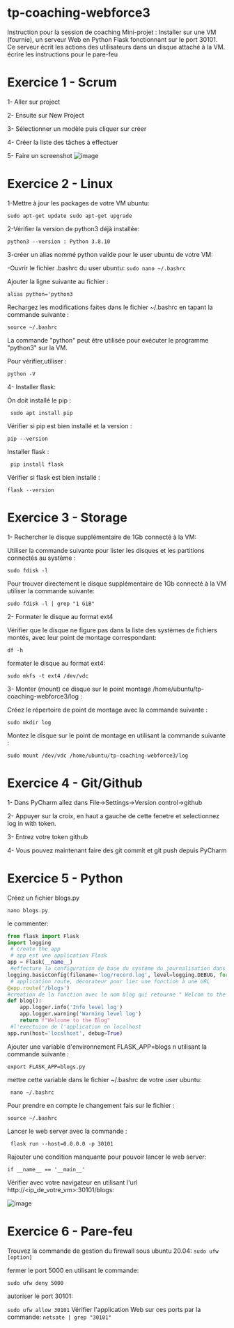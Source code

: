# tp-coaching-webforce3
Instruction pour la session de coaching
Mini-projet : Installer sur une VM (fournie), un serveur Web en Python Flask fonctionnant sur le port 30101. Ce serveur écrit les actions des utilisateurs dans un disque attaché à la VM. écrire les instructions pour le pare-feu
# Exercice 1 - Scrum
1- Aller sur project

2- Ensuite sur New Project

3- Sélectionner un modèle puis cliquer sur créer

4- Créer la liste des tâches à effectuer

5- Faire un screenshot
![image](https://user-images.githubusercontent.com/122799110/221375751-668a22c8-63ab-45d6-a0cb-36580aaf6208.png)

# Exercice 2 - Linux

1-Mettre à jour les packages de votre VM ubuntu:

``
sudo apt-get update
sudo apt-get upgrade
``

2-Vérifier la version de python3 déjà installée:

`python3 --version : Python 3.8.10 `

3-créer un alias nommé python valide pour le user ubuntu de votre VM:

  -Ouvrir le fichier .bashrc du user ubuntu:
  `sudo nano ~/.bashrc`
  
  Ajouter la ligne suivante au fichier :

   `alias python='python3`

Rechargez les modifications faites dans le fichier ~/.bashrc en tapant la commande suivante :

   `source ~/.bashrc`
   
La commande "python" peut être utilisée pour exécuter le programme "python3" sur la VM.

Pour vérifier,utiliser :

   `python -V`
   
4- Installer flask:

On doit installé le pip :

 ` sudo apt install pip`
 
Vérifier si pip est bien installé et la version :

  `pip --version` 
  
Installer flask :

  ` pip install flask`
  
Vérifier si flask est bien installé :

   `flask --version`
   
# Exercice 3 - Storage

1- Rechercher le disque supplémentaire de 1Gb connecté à la VM:

Utiliser la commande suivante pour lister les disques et les partitions connectés au système :

`sudo fdisk -l`
   
Pour trouver directement le disque supplémentaire de 1Gb connecté à la VM utiliser la commande suivante:

   `sudo fdisk -l | grep "1 GiB"`
   
2- Formater le disque au format ext4

Vérifier que le disque ne figure pas dans la liste des systèmes de fichiers montés, avec leur point de montage correspondant:

   `df -h`
   
 formater le disque au format ext4:

  `sudo mkfs -t ext4 /dev/vdc`
  
3- Monter (mount) ce disque sur le point montage /home/ubuntu/tp-coaching-webforce3/log :

Créez le répertoire de point de montage avec la commande suivante :

  `sudo mkdir log`
  
Montez le disque sur le point de montage en utilisant la commande suivante :

  `sudo mount /dev/vdc /home/ubuntu/tp-coaching-webforce3/log`
  
# Exercice 4 - Git/Github

1- Dans PyCharm allez dans File->Settings->Version control->github

2- Appuyer sur la croix, en haut a gauche de cette fenetre et selectionnez log in with token.

3- Entrez votre token github

4- Vous pouvez maintenant faire des git commit et git push depuis PyCharm

# Exercice 5 - Python

Créez un fichier blogs.py

 `nano blogs.py`
 
le commenter:

```python
from flask import Flask
import logging
 # create the app
 # app est une application Flask
app = Flask(__name__)
 #effecture la configuration de base du système du journalisation dans la fiche "log/record.log" 
logging.basicConfig(filename='log/record.log', level=logging.DEBUG, format=f'%(asctime)s %(levelname)s %(name)s %(threadName)s : %(message)s')
 # application route, décorateur pour lier une fonction à une URL
@app.route('/blogs')
#creation de la fonction avec le nom blog qui retourne " Welcom to the Blog"
def blog():
    app.logger.info('Info level log')
    app.logger.warning('Warning level log')
    return f"Welcome to the Blog"
 #l'exectuion de l'application en localhost
app.run(host='localhost', debug=True)
```
Ajouter une variable d'environnement FLASK_APP=blogs n utilisant la commande suivante :

`export FLASK_APP=blogs.py`

mettre cette variable dans le fichier ~/.bashrc de votre user ubuntu:

` nano ~/.bashrc`

Pour prendre en compte le changement fais sur le fichier :

`source ~/.bashrc`

Lancer le web server avec la commande :

` flask run --host=0.0.0.0 -p 30101`

Rajouter une condition manquante pour pouvoir lancer le web server:

`if __name__ == '__main__'`

Vérifier avec votre navigateur en utilisant l'url http://<ip_de_votre_vm>:30101/blogs:

![image](https://user-images.githubusercontent.com/122799110/221377787-9ad82367-f049-46be-9dbe-0cd518edac6c.png)

# Exercice 6 - Pare-feu

Trouvez la commande de gestion du firewall sous ubuntu 20.04:
`sudo ufw [option]`

fermer le port 5000 en utilisant le commande:

`sudo ufw deny 5000 `

autoriser le port 30101:

`sudo ufw allow 30101`
Vérifier l'application Web sur ces ports par la commande:
`netsate | grep "30101"`





